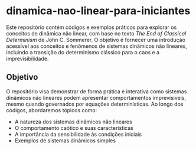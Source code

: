 # dinamica-nao-linear-para-iniciantes

Este repositório contém códigos e exemplos práticos para explorar os conceitos de dinâmica não linear, com base no texto *The End of Classical Determinism* de John C. Sommerer. O objetivo é fornecer uma introdução acessível aos conceitos e fenômenos de sistemas dinâmicos não lineares, incluindo a transição do determinismo clássico para o caos e a imprevisibilidade.

## Objetivo

O repositório visa demonstrar de forma prática e interativa como sistemas dinâmicos não lineares podem apresentar comportamentos imprevisíveis, mesmo quando governados por equações determinísticas. Ao longo dos códigos, abordaremos tópicos como:

- A natureza dos sistemas dinâmicos não lineares
- O comportamento caótico e suas características
- A importância da sensibilidade às condições iniciais
- Exemplos de sistemas dinâmicos simples



